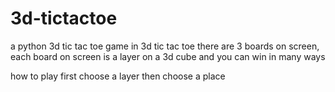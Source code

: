 # 3d-tictactoe
a python 3d tic tac toe game
in 3d tic tac toe there are 3 boards on screen,
each board on screen is a layer on a 3d cube
and you can win in many ways

how to play
first choose a layer
then choose a place
